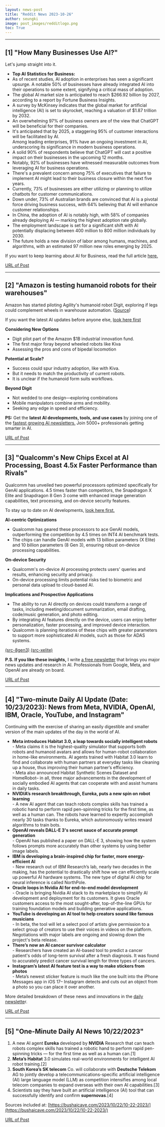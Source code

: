 ```yaml
---
layout: news-post
title: "Reddit News 2023-10-26"
author: seungki
image: post_images/redditlogo.png
toc: True
---
```

---
## [1] "How Many Businesses Use AI?"
Let's jump straight into it.

* **Top AI Statistics for Business:**
* As of recent studies, AI adoption in enterprises has seen a significant upsurge. A notable 50% of businesses have already integrated AI into their operations to some extent, signifying a critical mass of adoption.
* The global AI market size is anticipated to reach $266.92 billion by 2027, according to a report by Fortune Business Insights.
* A survey by McKinsey indicates that the global market for artificial intelligence (AI) is set to skyrocket, reaching a valuation of $1.87 trillion by 2032.
* An overwhelming 97% of business owners are of the view that ChatGPT will be beneficial for their companies.
* It's anticipated that by 2025, a staggering 95% of customer interactions will be facilitated by AI.  
Among leading enterprises, 91% have an ongoing investment in AI, underscoring its significance in modern business operations.
* A solid 90% of respondents believe that ChatGPT will cast a positive impact on their businesses in the upcoming 12 months.
* Notably, 92% of businesses have witnessed measurable outcomes from leveraging AI for business operations.
* There's a prevalent concern among 75% of executives that failure to implement AI might lead to their business closure within the next five years.
* Currently, 73% of businesses are either utilizing or planning to utilize chatbots for customer communications.
* Down under, 73% of Australian brands are convinced that AI is a pivotal force driving business success, with 64% believing that AI will enhance customer relationships.
* In China, the adoption of AI is notably high, with 58% of companies already deploying AI — marking the highest adoption rate globally.
* The employment landscape is set for a significant shift with AI potentially displacing between 400 million to 800 million individuals by 2030.
* The future holds a new division of labor among humans, machines, and algorithms, with an estimated 97 million new roles emerging by 2025.

If you want to keep learning about AI for Business, read the full article [here.](https://www.godofprompt.ai/blog/how-many-businesses-use-ai) 

[URL of Post](https://www.reddit.com/r/ArtificialInteligence/comments/17bxgww/how_many_businesses_use_ai/)

---
## [2] "Amazon is testing humanoid robots for their warehouses"
Amazon has started piloting Agility's humanoid robot Digit, exploring if legs could complement wheels in warehouse automation. ([Source](https://techcrunch.com/2023/10/21/humanoid-robots-face-their-first-major-test-with-amazons-digit-pilots/))

If you want the latest AI updates before anyone else, [look here first](https://www.theedge.so/subscribe)

**Considering New Options**

* Digit pilot part of the Amazon $1B industrial innovation fund.
* The first major foray beyond wheeled robots like Kiva
* Assessing the pros and cons of bipedal locomotion

**Potential at Scale?**

* Success could spur industry adoption, like with Kiva.
* But it needs to match the productivity of current robots.
* It is unclear if the humanoid form suits workflows.

**Beyond Digit**

* Not wedded to one design—exploring combinations
* Mobile manipulators combine arms and mobility.
* Seeking any edge in speed and efficiency.

**PS:** Get the **latest AI developments, tools, and use cases** by joining one of the [fastest growing AI newsletters.](https://www.theedge.so/subscribe) Join 5000+ professionals getting smarter in AI.

[URL of Post](https://www.reddit.com/r/ArtificialInteligence/comments/17ditgp/amazon_is_testing_humanoid_robots_for_their/)

---
## [3] "Qualcomm's New Chips Excel at AI Processing, Boast 4.5x Faster Performance than Rivals"
Qualcomm has unveiled two powerful processors optimized specifically for GenAI applications. 4.5 times faster than competitors, the Snapdragon X Elite and Snapdragon 8 Gen 3 come with enhanced image generation capabilities, text processing, and on-device security features.

To stay up to date on AI developments, [look here first.](https://www.superchargedai.co/subscribe?utm_campaign=campaign&utm_medium=qualcomm-chip&utm_source=reddit)

**AI-centric Optimizations**

- Qualcomm has geared these processors to ace GenAI models, outperforming the competition by 4.5 times on INT4 AI benchmark tests.
- The chips can handle GenAI models with 13 billion parameters (X Elite) and 10 billion parameters (8 Gen 3), ensuring robust on-device processing capabilities.

**On-device Security**

- Qualcomm's on-device AI processing protects users' queries and results, enhancing security and privacy.
- On-device processing limits potential risks tied to biometric and personal data upload to cloud-based AI.

**Implications and Prospective Applications**

- The ability to run AI directly on devices could transform a range of tasks, including meeting/document summarization, email drafting, code/music generation, and photo editing.
- By integrating AI features directly on the device, users can enjoy better personalization, faster processing, and improved device interaction.
- Qualcomm is planning iterations of these chips with greater parameters to support more sophisticated AI models, such as those for ADAS systems.

[(src-8gen3)](https://www.qualcomm.com/news/releases/2023/10/qualcomm-launches-premium-snapdragon-8-gen-3-to-bring-generative) [(src-xelite)](https://www.qualcomm.com/news/releases/2023/10/qualcomm-unleashes-snapdragon-x-elite--the-ai-super-charged-plat)

**P.S. If you like these insights,** I write [a free newsletter](https://supercharged-ai.beehiiv.com/subscribe?utm_source=reddit&utm_medium=qualcomm-chip&utm_campaign=campaign) that brings you major news updates and research in AI. Professionals from Google, Meta, and OpenAI are already on board.

[URL of Post](https://www.reddit.com/r/ArtificialInteligence/comments/17fz43a/qualcomms_new_chips_excel_at_ai_processing_boast/)

---
## [4] "Two-minute Daily AI Update (Date: 10/23/2023): News from Meta, NVIDIA, OpenAI, IBM, Oracle, YouTube, and Instagram"
Continuing with the exercise of sharing an easily digestible and smaller version of the main updates of the day in the world of AI.  


* **Meta introduces Habitat 3.0, a leap towards socially intelligent robots**  
\- Meta claims it is the highest-quality simulator that supports both robots and humanoid avatars and allows for human-robot collaboration in home-like environments. AI agents trained with Habitat 3.0 learn to find and collaborate with human partners at everyday tasks like cleaning up a house, thus improving their human partner’s efficiency.  
\- Meta also announced Habitat Synthetic Scenes Dataset and HomeRobot– in all, three major advancements in the development of socially embodied AI agents that can cooperate with and assist humans in daily tasks.
* **NVIDIA’s research breakthrough, Eureka, puts a new spin on robot learning**  
\- A new AI agent that can teach robots complex skills has trained a robotic hand to perform rapid pen-spinning tricks for the first time, as well as a human can. The robots have learned to expertly accomplish nearly 30 tasks thanks to Eureka, which autonomously writes reward algorithms to train bots.
* **OpenAI reveals DALL-E 3's secret sauce of accurate prompt generation**  
\- OpenAI has published a paper on DALL-E 3, showing how the system follows prompts more accurately than other systems by using better image labels.
* **IBM is developing a brain-inspired chip for faster, more energy-efficient AI**  
\- New research out of IBM Research’s lab, nearly two decades in the making, has the potential to drastically shift how we can efficiently scale up powerful AI hardware systems. The new type of digital AI chip for neural inference is called NorthPole.
* **Oracle loops in Nvidia AI for end-to-end model development**  
\- Oracle is bringing Nvidia AI stack to its marketplace to simplify AI development and deployment for its customers. It gives Oracle customers access to the most sought-after, top-of-the-line GPUs for training foundation models and building generative applications.
* **YouTube is developing an AI tool to help creators sound like famous musicians**  
\- In beta, the tool will let a select pool of artists give permission to a select group of creators to use their voices in videos on the platform. Negotiations with major labels are ongoing and slowing down the project's beta release.
* **There’s now an AI cancer survivor calculator**  
\- Researchers have created an AI-based tool to predict a cancer patient's odds of long-term survival after a fresh diagnosis. It was found to accurately predict cancer survival length for three types of cancers.
* **Instagram’s latest AI feature test is a way to make stickers from photos**  
\- Meta’s newest sticker feature is much like the one built into the iPhone Messages app in iOS 17– Instagram detects and cuts out an object from a photo so you can place it over another.

More detailed breakdown of these news and innovations in the [daily newslette](https://theaiedge.substack.com/p/meta-trains-home-cleaning-ai-agents)r.

[URL of Post](https://www.reddit.com/r/ArtificialInteligence/comments/17etgka/twominute_daily_ai_update_date_10232023_news_from/)

---
## [5] "One-Minute Daily AI News 10/22/2023"
1. A new AI agent **Eureka** developed by **NVIDIA** Research that can teach robots complex skills has trained a robotic hand to perform rapid pen-spinning tricks — for the first time as well as a human can.\[1\]
2. **Meta’s Habitat** 3.0 simulates real-world environments for intelligent AI robot training.\[2\]
3. **South Korea’s SK telecom** Co. will collaborate with **Deutsche Telekom** AG to jointly develop a telecommunications-specific artificial intelligence (AI) large language model (LLM) as competition intensifies among local telecom companies to expand overseas with their own AI capabilities.\[3\]
4. Scientists say they have built an artificial intelligence (AI) tool that can successfully identify and confirm **supernovas**.\[4\]

Sources included at: [https://bushaicave.com/2023/10/22/10-22-2023/](https://bushaicave.com/2023/10/22/10-22-2023/)

[URL of Post](https://www.reddit.com/r/ArtificialInteligence/comments/17ec2hz/oneminute_daily_ai_news_10222023/)

